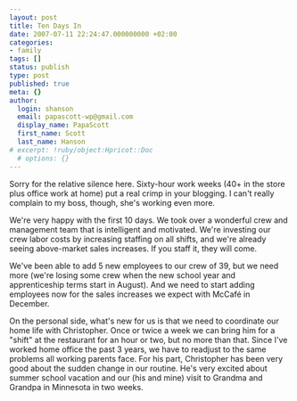 ```yaml
---
layout: post
title: Ten Days In
date: 2007-07-11 22:24:47.000000000 +02:00
categories:
- family
tags: []
status: publish
type: post
published: true
meta: {}
author:
  login: shanson
  email: papascott-wp@gmail.com
  display_name: PapaScott
  first_name: Scott
  last_name: Hanson
# excerpt: !ruby/object:Hpricot::Doc
  # options: {}
---
```

<p>Sorry for the relative silence here. Sixty-hour work weeks (40+ in the store plus office work at home) put a real crimp in your blogging. I can't really complain to my boss, though, she's working even more.</p>
<p>We're very happy with the first 10 days. We took over a wonderful crew and management team that is intelligent and motivated. We're investing our crew labor costs by increasing staffing on all shifts, and we're already seeing above-market sales increases. If you staff it, they will come. </p>
<p>We've been able to add 5 new employees to our crew of 39, but we need more (we're losing some crew when the new school year and apprenticeship terms start in August). And we need to start adding employees now for the sales increases we expect with McCafé in December.</p>
<p>On the personal side, what's new for us is that we need to coordinate our home life with Christopher. Once or twice a week we can bring him for a "shift" at the restaurant for an hour or two, but no more than that. Since I've worked home office the past 3 years, we have to readjust to the same problems all working parents face. For his part, Christopher has been very good about the sudden change in our routine. He's very excited about summer school vacation and our (his and mine) visit to Grandma and Grandpa in Minnesota in two weeks.</p>
